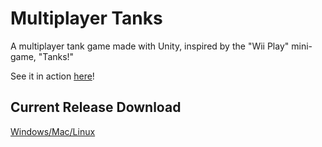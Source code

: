 # Multiplayer Tanks
A multiplayer tank game made with Unity, inspired by the "Wii Play" mini-game, "Tanks!"  

See it in action [here](https://imgur.com/a/ehhf8ZT)!  

## Current Release Download  
[Windows/Mac/Linux](https://github.com/hadley31/multiplayer-tanks/releases/download/v0.0.4-alpha/Tanks.zip)
